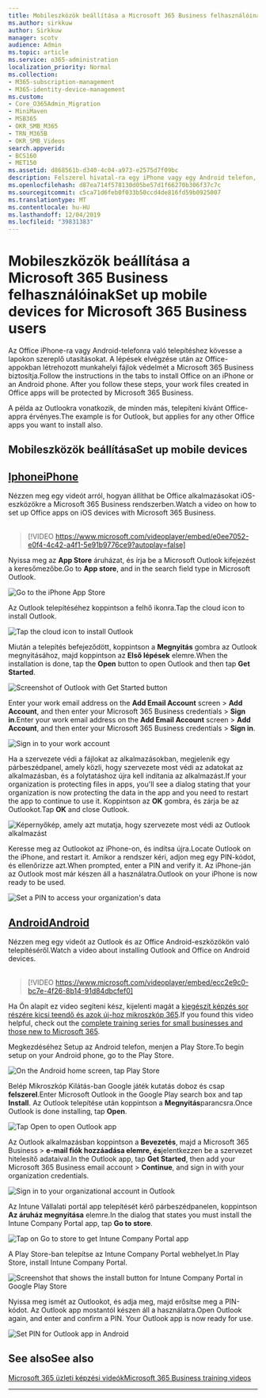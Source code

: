 ```yaml
---
title: Mobileszközök beállítása a Microsoft 365 Business felhasználóinak
ms.author: sirkkuw
author: Sirkkuw
manager: scotv
audience: Admin
ms.topic: article
ms.service: o365-administration
localization_priority: Normal
ms.collection:
- M365-subscription-management
- M365-identity-device-management
ms.custom:
- Core_O365Admin_Migration
- MiniMaven
- MSB365
- OKR_SMB_M365
- TRN_M365B
- OKR_SMB_Videos
search.appverid:
- BCS160
- MET150
ms.assetid: d868561b-d340-4c04-a973-e2575d7f09bc
description: Felszerel hivatal-ra egy iPhone vagy egy Android telefon, és-a dolgozik fájlokat hivatalban apps lesz megvéd mellett Mikroszkóp 365 teendő.
ms.openlocfilehash: d87ea714f578130d05be57d1f66270b306f37c7c
ms.sourcegitcommit: c5ca71d6feb0f033b50ccd4de816fd59b0925007
ms.translationtype: MT
ms.contentlocale: hu-HU
ms.lasthandoff: 12/04/2019
ms.locfileid: "39831383"
---
```

# <a name="set-up-mobile-devices-for-microsoft-365-business-users"></a><span data-ttu-id="94d4b-103">Mobileszközök beállítása a Microsoft 365 Business felhasználóinak</span><span class="sxs-lookup"><span data-stu-id="94d4b-103">Set up mobile devices for Microsoft 365 Business users</span></span>

<span data-ttu-id="94d4b-p101">Az Office iPhone-ra vagy Android-telefonra való telepítéshez kövesse a lapokon szereplő utasításokat. A lépések elvégzése után az Office-appokban létrehozott munkahelyi fájlok védelmét a Microsoft 365 Business biztosítja.</span><span class="sxs-lookup"><span data-stu-id="94d4b-p101">Follow the instructions in the tabs to install Office on an iPhone or an Android phone. After you follow these steps, your work files created in Office apps will be protected by Microsoft 365 Business.</span></span>

<span data-ttu-id="94d4b-106">A példa az Outlookra vonatkozik, de minden más, telepíteni kívánt Office-appra érvényes.</span><span class="sxs-lookup"><span data-stu-id="94d4b-106">The example is for Outlook, but applies for any other Office apps you want to install also.</span></span>
  
## <a name="set-up-mobile-devices"></a><span data-ttu-id="94d4b-107">Mobileszközök beállítása</span><span class="sxs-lookup"><span data-stu-id="94d4b-107">Set up mobile devices</span></span>

## <a name="iphonetabiphone"></a>[<span data-ttu-id="94d4b-108">Iphone</span><span class="sxs-lookup"><span data-stu-id="94d4b-108">iPhone</span></span>](#tab/iPhone)
  
<span data-ttu-id="94d4b-109">Nézzen meg egy videót arról, hogyan állíthat be Office alkalmazásokat iOS-eszközökre a Microsoft 365 Business rendszerben.</span><span class="sxs-lookup"><span data-stu-id="94d4b-109">Watch a video on how to set up Office apps on iOS devices with Microsoft 365 Business.</span></span><br><br>

> [!VIDEO https://www.microsoft.com/videoplayer/embed/e0ee7052-e0f4-4c42-a4f1-5e91b9776ce9?autoplay=false] 

<span data-ttu-id="94d4b-110">Nyissa meg az **App Store** áruházat, és írja be a Microsoft Outlook kifejezést a keresőmezőbe.</span><span class="sxs-lookup"><span data-stu-id="94d4b-110">Go to **App store**, and in the search field type in Microsoft Outlook.</span></span>
  
![Go to the iPhone App Store](media/886913de-76e5-4883-8ed0-4eb3ec06188f.png)
  
<span data-ttu-id="94d4b-112">Az Outlook telepítéséhez koppintson a felhő ikonra.</span><span class="sxs-lookup"><span data-stu-id="94d4b-112">Tap the cloud icon to install Outlook.</span></span>
  
![Tap the cloud icon to install Outlook](media/665e1620-948a-4ab8-b914-dca49530142c.png)
  
<span data-ttu-id="94d4b-114">Miután a telepítés befejeződött, koppintson a **Megnyitás** gombra az Outlook megnyitásához, majd koppintson az **Első lépések** elemre.</span><span class="sxs-lookup"><span data-stu-id="94d4b-114">When the installation is done, tap the **Open** button to open Outlook and then tap **Get Started**.</span></span>
  
![Screenshot of Outlook with Get Started button](media/005bedec-ae50-4d75-b3bb-e7cef9e2561c.png)
  
<span data-ttu-id="94d4b-116">Enter your work email address on the **Add Email Account** screen \> **Add Account**, and then enter your Microsoft 365 Business credentials \> **Sign in**.</span><span class="sxs-lookup"><span data-stu-id="94d4b-116">Enter your work email address on the **Add Email Account** screen \> **Add Account**, and then enter your Microsoft 365 Business credentials \> **Sign in**.</span></span>
  
![Sign in to your work account](media/3cef1fb5-7bec-4d3d-8542-872b731ce19f.png)
  
<span data-ttu-id="94d4b-118">Ha a szervezete védi a fájlokat az alkalmazásokban, megjelenik egy párbeszédpanel, amely közli, hogy szervezete most védi az adatokat az alkalmazásban, és a folytatáshoz újra kell indítania az alkalmazást.</span><span class="sxs-lookup"><span data-stu-id="94d4b-118">If your organization is protecting files in apps, you'll see a dialog stating that your organization is now protecting the data in the app and you need to restart the app to continue to use it.</span></span> <span data-ttu-id="94d4b-119">Koppintson az **OK** gombra, és zárja be az Outlookot.</span><span class="sxs-lookup"><span data-stu-id="94d4b-119">Tap **OK** and close Outlook.</span></span> 
  
![Képernyőkép, amely azt mutatja, hogy szervezete most védi az Outlook alkalmazást](media/fb4c1c84-b1e9-42e1-8070-c13dcf79fb09.png)
  
<span data-ttu-id="94d4b-121">Keresse meg az Outlookot az iPhone-on, és indítsa újra.</span><span class="sxs-lookup"><span data-stu-id="94d4b-121">Locate Outlook on the iPhone, and restart it.</span></span> <span data-ttu-id="94d4b-122">Amikor a rendszer kéri, adjon meg egy PIN-kódot, és ellenőrizze azt.</span><span class="sxs-lookup"><span data-stu-id="94d4b-122">When prompted, enter a PIN and verify it.</span></span> <span data-ttu-id="94d4b-123">Az iPhone-ján az Outlook most már készen áll a használatra.</span><span class="sxs-lookup"><span data-stu-id="94d4b-123">Outlook on your iPhone is now ready to be used.</span></span>
  
![Set a PIN to access your organization's data](media/64f2630b-3164-47a4-9dd6-ca0c29ed5fb3.png)
  
## <a name="androidtabandroid"></a>[<span data-ttu-id="94d4b-125">Android</span><span class="sxs-lookup"><span data-stu-id="94d4b-125">Android</span></span>](#tab/Android)
  
<span data-ttu-id="94d4b-126">Nézzen meg egy videót az Outlook és az Office Android-eszközökön való telepítéséről.</span><span class="sxs-lookup"><span data-stu-id="94d4b-126">Watch a video about installing Outlook and Office on Android devices.</span></span><br><br>

> [!VIDEO https://www.microsoft.com/videoplayer/embed/ecc2e9c0-bc7e-4f26-8b14-91d84dbcfef0] 

<span data-ttu-id="94d4b-127">Ha Ön alapít ez video segíteni kész, kijelenti magát a [kiegészít képzés sor részére kicsi teendő és azok új-hoz mikroszkóp 365](https://support.office.com/article/6ab4bbcd-79cf-4000-a0bd-d42ce4d12816).</span><span class="sxs-lookup"><span data-stu-id="94d4b-127">If you found this video helpful, check out the [complete training series for small businesses and those new to Microsoft 365](https://support.office.com/article/6ab4bbcd-79cf-4000-a0bd-d42ce4d12816).</span></span>

<span data-ttu-id="94d4b-128">Megkezdéséhez Setup az Android telefon, menjen a Play Store.</span><span class="sxs-lookup"><span data-stu-id="94d4b-128">To begin setup on your Android phone, go to the Play Store.</span></span>
  
![On the Android home screen, tap Play Store](media/93df88e7-c778-40e1-b35e-868ca6e97f6c.png)
  
<span data-ttu-id="94d4b-130">Belép Mikroszkóp Kilátás-ban Google játék kutatás doboz és csap **felszerel**.</span><span class="sxs-lookup"><span data-stu-id="94d4b-130">Enter Microsoft Outlook in the Google Play search box and tap **Install**.</span></span> <span data-ttu-id="94d4b-131">Az Outlook telepítése után koppintson a **Megnyitás**parancsra.</span><span class="sxs-lookup"><span data-stu-id="94d4b-131">Once Outlook is done installing, tap **Open**.</span></span>
  
![Tap Open to open Outlook app](media/8b4c5937-8875-4b5a-a5b6-b8c6c9cd6240.png)
  
<span data-ttu-id="94d4b-133">Az Outlook alkalmazásban koppintson a **Bevezetés**, majd a Microsoft 365 Business \> **e-mail fiók hozzáadása elemre, és**jelentkezzen be a szervezet hitelesítő adataival.</span><span class="sxs-lookup"><span data-stu-id="94d4b-133">In the Outlook app, tap **Get Started**, then add your Microsoft 365 Business email account \> **Continue**, and sign in with your organization credentials.</span></span>
  
![Sign in to your organizational account in Outlook](media/18f67c66-4bab-4b99-94bd-080839312e29.png)
  
<span data-ttu-id="94d4b-135">Az Intune Vállalati portál app telepítését kérő párbeszédpanelen, koppintson **Az áruház megnyitása** elemre.</span><span class="sxs-lookup"><span data-stu-id="94d4b-135">In the dialog that states you must install the Intune Company Portal app, tap **Go to store**.</span></span>
  
![Tap on Go to store to get Intune Company Portal app](media/a702d712-5622-45dd-a511-b1adaee63071.png)
  
<span data-ttu-id="94d4b-137">A Play Store-ban telepítse az Intune Company Portal webhelyet.</span><span class="sxs-lookup"><span data-stu-id="94d4b-137">In Play Store, install Intune Company Portal.</span></span>
  
![Screenshot that shows the install button for Intune Company Portal in Google Play Store](media/5e0408f2-3f37-44dd-80ed-13ca2ac6df0c.png)
  
<span data-ttu-id="94d4b-p105">Nyissa meg ismét az Outlookot, és adja meg, majd erősítse meg a PIN-kódot. Az Outlook app mostantól készen áll a használatra.</span><span class="sxs-lookup"><span data-stu-id="94d4b-p105">Open Outlook again, and enter and confirm a PIN. Your Outlook app is now ready for use.</span></span>
  
![Set  PIN for Outlook app in Android](media/edb91afb-f1ed-451a-bc6b-8ccba664e055.png)

## <a name="see-also"></a><span data-ttu-id="94d4b-142">See also</span><span class="sxs-lookup"><span data-stu-id="94d4b-142">See also</span></span>

[<span data-ttu-id="94d4b-143">Microsoft 365 üzleti képzési videók</span><span class="sxs-lookup"><span data-stu-id="94d4b-143">Microsoft 365 Business training videos</span></span>](https://support.office.com/article/6ab4bbcd-79cf-4000-a0bd-d42ce4d12816)

---